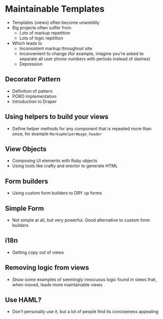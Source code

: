 # Maintainable Templates

* Templates (views) often become unwieldily
* Big projects often suffer from
  * Lots of markup repetition
  * Lots of logic repitition
* Which leads to
  * Inconsistent markup throughout site
  * Inconvenient to change (for example, imagine you're asked to separate all
    user phone numbers with periods instead of dashes)
  * Depression

## Decorator Pattern

* Definition of pattern
* PORO implementation
* Introduction to Draper

## Using helpers to build your views

* Define helper methods for any component that is repeated more than once, for
  example `MarkupHelper#page_header`

## View Objects

* Composing UI elements with Ruby objects
* Using tools like crafty and erector to generate HTML

## Form builders

* Using custom form builders to DRY up forms

## Simple Form

* Not simple at all, but very powerful. Good alternative to custom form builders

## i18n

* Getting copy out of views

## Removing logic from views

* Show some examples of seemingly innocuous logic found in views that, when
  moved, leads more maintainable views

## Use HAML?

* Don't personally use it, but a lot of people find its conciseness appealing
